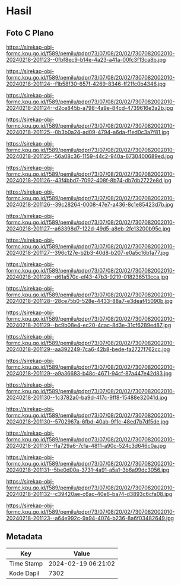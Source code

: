 # Hasil

## Foto C Plano

https://sirekap-obj-formc.kpu.go.id/f589/pemilu/pdpr/73/07/08/20/02/7307082002010-20240218-201123--0fbf8ec9-b14e-4a23-a41a-00fc3f13ca8b.jpg

https://sirekap-obj-formc.kpu.go.id/f589/pemilu/pdpr/73/07/08/20/02/7307082002010-20240218-201124--f1b58f30-657f-4269-8346-ff21fc0b4346.jpg

https://sirekap-obj-formc.kpu.go.id/f589/pemilu/pdpr/73/07/08/20/02/7307082002010-20240218-201124--d2ce845b-a798-4a9e-84cd-4739616e3a2b.jpg

https://sirekap-obj-formc.kpu.go.id/f589/pemilu/pdpr/73/07/08/20/02/7307082002010-20240218-201125--0b3b0a24-ad09-4794-a6da-f1ed0c3a7f81.jpg

https://sirekap-obj-formc.kpu.go.id/f589/pemilu/pdpr/73/07/08/20/02/7307082002010-20240218-201125--56a08c36-1159-44c2-940a-6730400689ed.jpg

https://sirekap-obj-formc.kpu.go.id/f589/pemilu/pdpr/73/07/08/20/02/7307082002010-20240218-201126--43f4bbd7-7092-408f-8b74-db7db2722e8d.jpg

https://sirekap-obj-formc.kpu.go.id/f589/pemilu/pdpr/73/07/08/20/02/7307082002010-20240218-201126--39c28264-0008-47e7-a436-8c1e85423d7b.jpg

https://sirekap-obj-formc.kpu.go.id/f589/pemilu/pdpr/73/07/08/20/02/7307082002010-20240218-201127--a63398d7-122d-49d5-a8eb-2fe13200b95c.jpg

https://sirekap-obj-formc.kpu.go.id/f589/pemilu/pdpr/73/07/08/20/02/7307082002010-20240218-201127--396c127e-b2b3-40d8-b207-e0a5c16b1a77.jpg

https://sirekap-obj-formc.kpu.go.id/f589/pemilu/pdpr/73/07/08/20/02/7307082002010-20240218-201128--d61a570c-ef43-47b3-9219-018236513cca.jpg

https://sirekap-obj-formc.kpu.go.id/f589/pemilu/pdpr/73/07/08/20/02/7307082002010-20240218-201128--28ce75b0-528e-4433-88a7-e3deaf45090b.jpg

https://sirekap-obj-formc.kpu.go.id/f589/pemilu/pdpr/73/07/08/20/02/7307082002010-20240218-201129--bc9b08e4-ec20-4cac-8d3e-31cf6289ed87.jpg

https://sirekap-obj-formc.kpu.go.id/f589/pemilu/pdpr/73/07/08/20/02/7307082002010-20240218-201129--aa392249-7ca6-42b8-bede-fa2727f762cc.jpg

https://sirekap-obj-formc.kpu.go.id/f589/pemilu/pdpr/73/07/08/20/02/7307082002010-20240218-201129--a9a36683-b48c-4671-94cf-87a447e42d83.jpg

https://sirekap-obj-formc.kpu.go.id/f589/pemilu/pdpr/73/07/08/20/02/7307082002010-20240218-201130--1c3782a0-ba9d-417c-9ff8-15488e32041d.jpg

https://sirekap-obj-formc.kpu.go.id/f589/pemilu/pdpr/73/07/08/20/02/7307082002010-20240218-201130--5702967a-6fbd-40ab-9f1c-48ed7b7df5de.jpg

https://sirekap-obj-formc.kpu.go.id/f589/pemilu/pdpr/73/07/08/20/02/7307082002010-20240218-201131--ffa729a6-7c1a-4811-a90c-524c3d646c0a.jpg

https://sirekap-obj-formc.kpu.go.id/f589/pemilu/pdpr/73/07/08/20/02/7307082002010-20240218-201131--5be0d00a-3731-4a91-a5a1-3b6a99dc3056.jpg

https://sirekap-obj-formc.kpu.go.id/f589/pemilu/pdpr/73/07/08/20/02/7307082002010-20240218-201132--c39420ae-c6ac-40e6-ba74-d3893c6cfa08.jpg

https://sirekap-obj-formc.kpu.go.id/f589/pemilu/pdpr/73/07/08/20/02/7307082002010-20240218-201123--a64e992c-9a94-4074-b236-8a6f03482649.jpg


## Metadata

| Key        | Value               |
| ---------- | ------------------- |
| Time Stamp | 2024-02-19 06:21:02 |
| Kode Dapil | 7302                |



